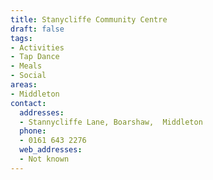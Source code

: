```yaml
---
title: Stanycliffe Community Centre
draft: false
tags:
- Activities
- Tap Dance
- Meals
- Social
areas:
- Middleton
contact:
  addresses:
  - Stannycliffe Lane, Boarshaw,  Middleton
  phone:
  - 0161 643 2276
  web_addresses:
  - Not known
---
```


